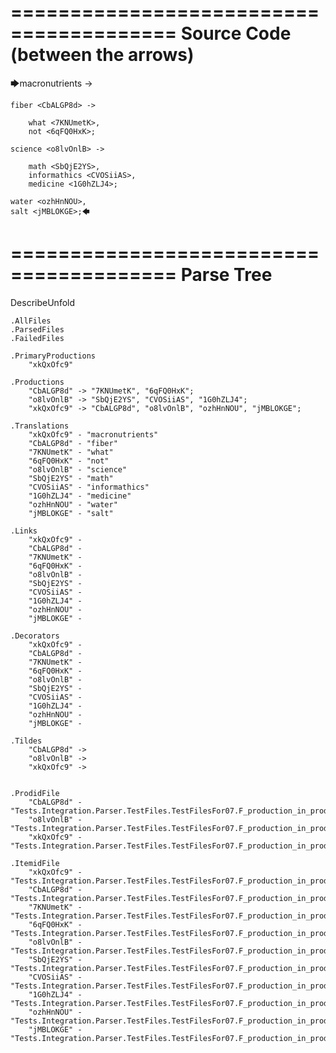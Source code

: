 ========================================
Source Code (between the arrows)
========================================

🡆macronutrients <xkQxOfc9> ->

    fiber <CbALGP8d> ->

        what <7KNUmetK>,
        not <6qFQ0HxK>;
	
	science <o8lvOnlB> ->
		
		math <SbQjE2YS>,
		informathics <CVOSiiAS>,
		medicine <1G0hZLJ4>;
    
    water <ozhHnNOU>,
    salt <jMBLOKGE>;🡄

========================================
Parse Tree
========================================
DescribeUnfold

    .AllFiles
    .ParsedFiles
    .FailedFiles

    .PrimaryProductions
        "xkQxOfc9" 

    .Productions
        "CbALGP8d" -> "7KNUmetK", "6qFQ0HxK";
        "o8lvOnlB" -> "SbQjE2YS", "CVOSiiAS", "1G0hZLJ4";
        "xkQxOfc9" -> "CbALGP8d", "o8lvOnlB", "ozhHnNOU", "jMBLOKGE";

    .Translations
        "xkQxOfc9" - "macronutrients"
        "CbALGP8d" - "fiber"
        "7KNUmetK" - "what"
        "6qFQ0HxK" - "not"
        "o8lvOnlB" - "science"
        "SbQjE2YS" - "math"
        "CVOSiiAS" - "informathics"
        "1G0hZLJ4" - "medicine"
        "ozhHnNOU" - "water"
        "jMBLOKGE" - "salt"

    .Links
        "xkQxOfc9" - 
        "CbALGP8d" - 
        "7KNUmetK" - 
        "6qFQ0HxK" - 
        "o8lvOnlB" - 
        "SbQjE2YS" - 
        "CVOSiiAS" - 
        "1G0hZLJ4" - 
        "ozhHnNOU" - 
        "jMBLOKGE" - 

    .Decorators
        "xkQxOfc9" - 
        "CbALGP8d" - 
        "7KNUmetK" - 
        "6qFQ0HxK" - 
        "o8lvOnlB" - 
        "SbQjE2YS" - 
        "CVOSiiAS" - 
        "1G0hZLJ4" - 
        "ozhHnNOU" - 
        "jMBLOKGE" - 

    .Tildes
        "CbALGP8d" -> 
        "o8lvOnlB" -> 
        "xkQxOfc9" -> 


    .ProdidFile
        "CbALGP8d" - "Tests.Integration.Parser.TestFiles.TestFilesFor07.F_production_in_production4.ds"
        "o8lvOnlB" - "Tests.Integration.Parser.TestFiles.TestFilesFor07.F_production_in_production4.ds"
        "xkQxOfc9" - "Tests.Integration.Parser.TestFiles.TestFilesFor07.F_production_in_production4.ds"

    .ItemidFile
        "xkQxOfc9" - "Tests.Integration.Parser.TestFiles.TestFilesFor07.F_production_in_production4.ds"
        "CbALGP8d" - "Tests.Integration.Parser.TestFiles.TestFilesFor07.F_production_in_production4.ds"
        "7KNUmetK" - "Tests.Integration.Parser.TestFiles.TestFilesFor07.F_production_in_production4.ds"
        "6qFQ0HxK" - "Tests.Integration.Parser.TestFiles.TestFilesFor07.F_production_in_production4.ds"
        "o8lvOnlB" - "Tests.Integration.Parser.TestFiles.TestFilesFor07.F_production_in_production4.ds"
        "SbQjE2YS" - "Tests.Integration.Parser.TestFiles.TestFilesFor07.F_production_in_production4.ds"
        "CVOSiiAS" - "Tests.Integration.Parser.TestFiles.TestFilesFor07.F_production_in_production4.ds"
        "1G0hZLJ4" - "Tests.Integration.Parser.TestFiles.TestFilesFor07.F_production_in_production4.ds"
        "ozhHnNOU" - "Tests.Integration.Parser.TestFiles.TestFilesFor07.F_production_in_production4.ds"
        "jMBLOKGE" - "Tests.Integration.Parser.TestFiles.TestFilesFor07.F_production_in_production4.ds"

